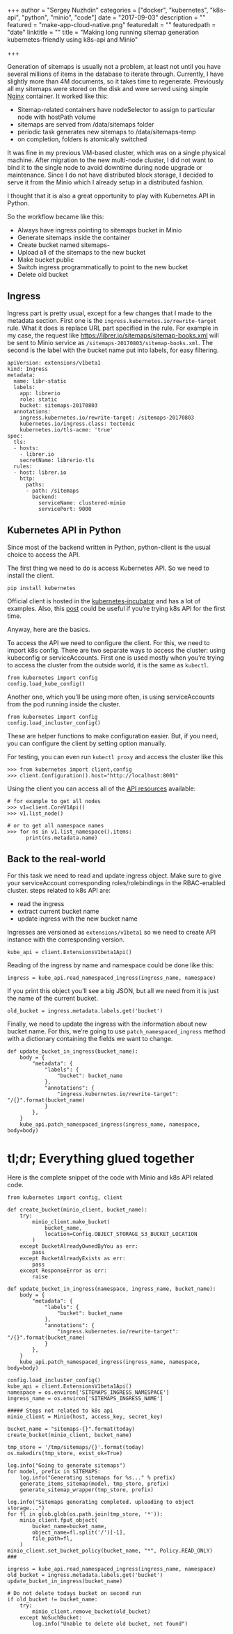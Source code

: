 +++
author = "Sergey Nuzhdin"
categories = ["docker", "kubernetes", "k8s-api", "python", "minio", "code"]
date = "2017-09-03"
description = ""
featured = "make-app-cloud-native.png"
featuredalt = ""
featuredpath = "date"
linktitle = ""
title = "Making long running sitemap generation kubernetes-friendly using k8s-api and Minio"

+++

Generation of sitemaps is usually not a problem, at least not until you have several millions of items in the database to iterate through. Currently, I have slightly more than 4M documents, so it takes time to regenerate. Previously all my sitemaps were stored on the disk and were served using simple [Nginx](https://nginx.org) container.
It worked like this:

- Sitemap-related containers have nodeSelector to assign to particular node with hostPath volume
- sitemaps are served from /data/sitemaps folder
- periodic task generates new sitemaps to /data/sitemaps-temp
- on completion, folders is atomically switched

It was fine in my previous VM-based cluster, which was on a single physical machine. After migration to the new multi-node cluster, I did not want to bind it to the single node to avoid downtime during node upgrade or maintenance. Since I do not have distributed block storage, I decided to serve it from the Minio which I already setup in a distributed fashion.

I thought that it is also a great opportunity to play with Kubernetes API in Python.

So the workflow became like this:

- Always have ingress pointing to sitemaps bucket in Minio
- Generate sitemaps inside the container
- Create bucket named sitemaps-<todays-date>
- Upload all of the sitemaps to the new bucket
- Make bucket public
- Switch ingress programmatically to point to the new bucket
- Delete old bucket


## Ingress

Ingress part is pretty usual, except for a few changes that I made to the metadata section.
First one is the `ingress.kubernetes.io/rewrite-target` rule.
What it does is replace URL part specified in the rule. For example in my case, the request like https://librer.io/sitemaps/sitemap-books.xml will be sent to Minio service as `/sitemaps-20170803/sitemap-books.xml`.
The second is the label with the bucket name put into labels, for easy filtering.


    apiVersion: extensions/v1beta1
    kind: Ingress
    metadata:
      name: libr-static
      labels:
        app: librerio
        role: static
        bucket: sitemaps-20170803
      annotations:
        ingress.kubernetes.io/rewrite-target: /sitemaps-20170803
        kubernetes.io/ingress.class: tectonic
        kubernetes.io/tls-acme: 'true'
    spec:
      tls:
      - hosts:
        - librer.io
        secretName: librerio-tls
      rules:
      - host: librer.io
        http:
          paths:
          - path: /sitemaps
            backend:
              serviceName: clustered-minio
              servicePort: 9000
    


## Kubernetes API in Python

Since most of the backend written in Python, python-client is the usual choice to access the API.

The first thing we need to do is access Kubernetes API. So we need to install the client.


    pip install kubernetes

Official client is hosted in the [kubernetes-incubator](https://github.com/kubernetes-incubator/client-python/) and has a lot of examples. Also, this [post](https://www.linux.com/learn/kubernetes/enjoy-kubernetes-python) could be useful if you’re trying k8s API for the first time.

Anyway, here are the basics.

To access the API we need to configure the client. For this, we need to import k8s config. There are two separate ways to access the cluster: using kubeconfig or serviceAccounts. First one is used mostly when you’re trying to access the cluster from the outside world, it is the same as `kubectl`.


    from kubernetes import config
    config.load_kube_config()

Another one, which you’ll be using more often, is using serviceAccounts from the pod running inside the cluster.


    from kubernetes import config
    config.load_incluster_config()

These are helper functions to make configuration easier. But, if you need, you can configure the client by setting option manually.

For testing, you can even run `kubectl proxy` and access the cluster like this


    >>> from kubernetes import client,config
    >>> client.Configuration().host="http://localhost:8001"
    

Using the client you can access all of the [API resources](https://github.com/kubernetes-incubator/client-python/tree/master/kubernetes#documentation-for-api-endpoints) available:


    # for example to get all nodes
    >>> v1=client.CoreV1Api()
    >>> v1.list_node()
    
    # or to get all namespace names
    >>> for ns in v1.list_namespace().items:
          print(ns.metadata.name)


## Back to the real-world

For this task we need to read and update ingress object. Make sure to give your serviceAccount corresponding roles/rolebindings in the RBAC-enabled cluster.
steps related to k8s API are:

- read the ingress
- extract current bucket name
- update ingress with the new bucket name

Ingresses are versioned as `extensions/v1beta1` so we need to create API instance with the corresponding version.


    kube_api = client.ExtensionsV1beta1Api()

Reading of the ingress by name and namespace could be done like this:


    ingress = kube_api.read_namespaced_ingress(ingress_name, namespace)

If you print this object you’ll see a big JSON, but all we need from it is just the name of the current bucket.


    old_bucket = ingress.metadata.labels.get('bucket')

Finally, we need to update the ingress with the information about new bucket name. For this, we’re going to use `patch_namespaced_ingress` method with a dictionary containing the fields we want to change.


    def update_bucket_in_ingress(bucket_name):
        body = {
            "metadata": {
                "labels": {
                    "bucket": bucket_name
                },
                "annotations": {
                    "ingress.kubernetes.io/rewrite-target": "/{}".format(bucket_name)
                }
            },
        }
        kube_api.patch_namespaced_ingress(ingress_name, namespace, body=body)


# tl;dr; Everything glued together

Here is the complete snippet of the code with Minio and k8s API related code.


    from kubernetes import config, client
    
    def create_bucket(minio_client, bucket_name):
        try:
            minio_client.make_bucket(
                bucket_name,
                location=Config.OBJECT_STORAGE_S3_BUCKET_LOCATION
            )
        except BucketAlreadyOwnedByYou as err:
            pass
        except BucketAlreadyExists as err:
            pass
        except ResponseError as err:
            raise
    
    def update_bucket_in_ingress(namespace, ingress_name, bucket_name):
        body = {
            "metadata": {
                "labels": {
                    "bucket": bucket_name
                },
                "annotations": {
                    "ingress.kubernetes.io/rewrite-target": "/{}".format(bucket_name)
                }
            },
        }
        kube_api.patch_namespaced_ingress(ingress_name, namespace, body=body)
    
    config.load_incluster_config()
    kube_api = client.ExtensionsV1beta1Api()
    namespace = os.environ['SITEMAPS_INGRESS_NAMESPACE']
    ingress_name = os.environ['SITEMAPS_INGRESS_NAME']
    
    ##### Steps not related to k8s api
    minio_client = Minio(host, access_key, secret_key)
    
    bucket_name = "sitemaps-{}".format(today)
    create_bucket(minio_client, bucket_name)
    
    tmp_store = '/tmp/sitemaps/{}'.format(today)
    os.makedirs(tmp_store, exist_ok=True)
    
    log.info("Going to generate sitemaps")
    for model, prefix in SITEMAPS:
        log.info("Generating sitemaps for %s..." % prefix)
        generate_items_sitemap(model, tmp_store, prefix)
        generate_sitemap_wrapper(tmp_store, prefix)
    
    log.info("Sitemaps generating completed. uploading to object storage...")
    for fl in glob.glob(os.path.join(tmp_store, '*')):
        minio_client.fput_object(
            bucket_name=bucket_name,
            object_name=fl.split('/')[-1],
            file_path=fl,
        )
    minio_client.set_bucket_policy(bucket_name, "*", Policy.READ_ONLY)
    ###
    
    ingress = kube_api.read_namespaced_ingress(ingress_name, namespace)
    old_bucket = ingress.metadata.labels.get('bucket')
    update_bucket_in_ingress(bucket_name)
    
    # Do not delete todays bucket on second run
    if old_bucket != bucket_name:
        try:
            minio_client.remove_bucket(old_bucket)
        except NoSuchBucket:
            log.info("Unable to delete old bucket, not found")
    

